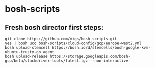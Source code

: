 # bosh-scripts

## Fresh bosh director first steps:

```
git clone https://github.com/migs/bosh-scripts.git
yes | bosh ucc bosh-scripts/cloud-config/gcp/europe-west2.yml
bosh upload-stemcell https://bosh.io/d/stemcells/bosh-google-kvm-ubuntu-trusty-go_agent
bosh upload-release https://storage.googleapis.com/bosh-gcp/beta/stackdriver-tools/latest.tgz --non-interactive
```
